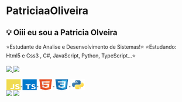 # PatriciaaOliveira
## 💡 Oiii eu sou a Patricia Olveira
⭐Estudante de Analise e Desenvolvimento de Sistemas!⭐
⭐Estudando: Html5 e Css3 , C#, JavaScript, Python, TypeScript...⭐

<div>
  <a href="htpps://github.com/PatriiciaaOliveira">
  <img height="180em" src="https://github-readme-stats.vercel.app/api?username=patriciaaoliveira&theme=omni&show_icons=true)"/>
  <img height="160em" src="https://github-readme-stats.vercel.app/api/top-langs/?username=patriciaaoliveira&theme=omni&show_icons=true)"/> 
</div>
    
<div style="display: inline_block"><br>
  <img align="center" alt="Patricia-Js" height="30" width="40" src="https://raw.githubusercontent.com/devicons/devicon/master/icons/javascript/javascript-plain.svg">
  <img align="center" alt="Patricia-Ts" height="30" width="40" src="https://raw.githubusercontent.com/devicons/devicon/master/icons/typescript/typescript-plain.svg">
  <img align="center" alt="patricia-HTML" height="30" width="40" src="https://raw.githubusercontent.com/devicons/devicon/master/icons/html5/html5-original.svg">
  <img align="center" alt="Patricia-CSS" height="30" width="40" src="https://raw.githubusercontent.com/devicons/devicon/master/icons/css3/css3-original.svg">
  <img align="center" alt="Patricia-Python" height="30" width="40" src="https://raw.githubusercontent.com/devicons/devicon/master/icons/python/python-original.svg">
  
</div>

<div> 
  <a href="https://www.instagram.com/patriciaholiveira30/" target="_blank"><img src="https://img.shields.io/badge/-Instagram-%23E4405F?style=for-the-badge&logo=instagram&logoColor=white" target="_blank"></a>
  <a href="https://www.linkedin.com/in/patricia-oliveira-b05545261/" target="_blank"><img src="https://img.shields.io/badge/-LinkedIn-%230077B5?style=for-the-badge&logo=linkedin&logoColor=white" target="_blank"></a> 
  </div>
